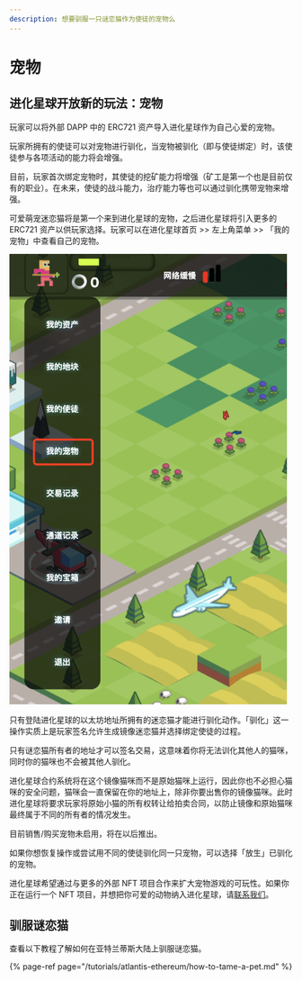 ```yaml
---
description: 想要驯服一只谜恋猫作为使徒的宠物么
---
```


# 宠物

## 进化星球开放新的玩法：宠物

玩家可以将外部 DAPP 中的 ERC721 资产导入进化星球作为自己心爱的宠物。

玩家所拥有的使徒可以对宠物进行驯化，当宠物被驯化（即与使徒绑定）时，该使徒参与各项活动的能力将会增强。

目前，玩家首次绑定宠物时，其使徒的挖矿能力将增强（矿工是第一个也是目前仅有的职业）。在未来，使徒的战斗能力，治疗能力等也可以通过驯化携带宠物来增强。

可爱萌宠迷恋猫将是第一个来到进化星球的宠物，之后进化星球将引入更多的 ERC721 资产以供玩家选择。玩家可以在进化星球首页 >> 左上角菜单 >> 「我的宠物」中查看自己的宠物。

![](../../.gitbook/assets/pet00.png)

只有登陆进化星球的以太坊地址所拥有的迷恋猫才能进行驯化动作。「驯化」这一操作实质上是玩家签名允许生成镜像迷恋猫并选择绑定使徒的过程。

只有谜恋猫所有者的地址才可以签名交易，这意味着你将无法训化其他人的猫咪，同时你的猫咪也不会被其他人驯化。

进化星球合约系统将在这个镜像猫咪而不是原始猫咪上运行，因此你也不必担心猫咪的安全问题，猫咪会一直保留在你的地址上，除非你要出售你的镜像猫咪。此时进化星球将要求玩家将原始小猫的所有权转让给拍卖合同，以防止镜像和原始猫咪最终属于不同的所有者的情况发生。

目前销售/购买宠物未启用，将在以后推出。

如果你想恢复操作或尝试用不同的使徒驯化同一只宠物，可以选择「放生」已驯化的宠物。

进化星球希望通过与更多的外部 NFT 项目合作来扩大宠物游戏的可玩性。如果你正在运行一个 NFT 项目，并想把你可爱的动物纳入进化星球，请[联系我们](../../overview/feedback-and-support.md)。


## 驯服谜恋猫

查看以下教程了解如何在亚特兰蒂斯大陆上驯服谜恋猫。

{% page-ref page="/tutorials/atlantis-ethereum/how-to-tame-a-pet.md" %}

